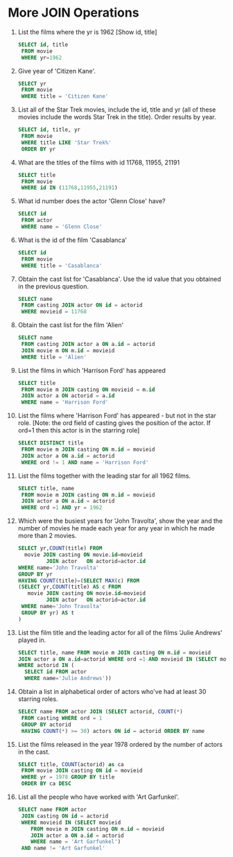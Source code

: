 # More JOIN Operations

1. List the films where the yr is 1962 [Show id, title]

    ```sql
    SELECT id, title
     FROM movie
     WHERE yr=1962
    ```

2. Give year of 'Citizen Kane'.

    ```sql
    SELECT yr
     FROM movie
     WHERE title = 'Citizen Kane'
    ```

3. List all of the Star Trek movies, include the id, title and yr (all of these movies include the words Star Trek in the title). Order results by year.

    ```sql
    SELECT id, title, yr
     FROM movie
     WHERE title LIKE 'Star Trek%'
     ORDER BY yr
    ```

4. What are the titles of the films with id 11768, 11955, 21191

    ```sql
    SELECT title
     FROM movie
     WHERE id IN (11768,11955,21191)
    ```

5. What id number does the actor 'Glenn Close' have?

    ```sql
    SELECT id
     FROM actor
     WHERE name = 'Glenn Close'
    ```

6. What is the id of the film 'Casablanca'

    ```sql
    SELECT id
     FROM movie
     WHERE title = 'Casablanca'
    ```

7. Obtain the cast list for 'Casablanca'. Use the id value that you obtained in the previous question.

    ```sql
    SELECT name
     FROM casting JOIN actor ON id = actorid
     WHERE movieid = 11768
    ```

8. Obtain the cast list for the film 'Alien'

    ```sql
    SELECT name
     FROM casting JOIN actor a ON a.id = actorid
     JOIN movie m ON m.id = movieid
     WHERE title = 'Alien'
    ```

9. List the films in which 'Harrison Ford' has appeared

    ```sql
    SELECT title
     FROM movie m JOIN casting ON movieid = m.id
     JOIN actor a ON actorid = a.id
     WHERE name = 'Harrison Ford'
    ```

10. List the films where 'Harrison Ford' has appeared - but not in the star role. [Note: the ord field of casting gives the position of the actor. If ord=1 then this actor is in the starring role]

    ```sql
    SELECT DISTINCT title
     FROM movie m JOIN casting ON m.id = movieid
     JOIN actor a ON a.id = actorid
     WHERE ord != 1 AND name = 'Harrison Ford'
    ```

11. List the films together with the leading star for all 1962 films.

    ```sql
    SELECT title, name
     FROM movie m JOIN casting ON m.id = movieid
     JOIN actor a ON a.id = actorid
     WHERE ord =1 AND yr = 1962
    ```

12. Which were the busiest years for 'John Travolta', show the year and the number of movies he made each year for any year in which he made more than 2 movies.

    ```sql
    SELECT yr,COUNT(title) FROM
      movie JOIN casting ON movie.id=movieid
             JOIN actor   ON actorid=actor.id
    WHERE name='John Travolta'
    GROUP BY yr
    HAVING COUNT(title)=(SELECT MAX(c) FROM
    (SELECT yr,COUNT(title) AS c FROM
       movie JOIN casting ON movie.id=movieid
             JOIN actor   ON actorid=actor.id
     WHERE name='John Travolta'
     GROUP BY yr) AS t
    )
    ```

13. List the film title and the leading actor for all of the films 'Julie Andrews' played in.

    ```sql
    SELECT title, name FROM movie m JOIN casting ON m.id = movieid
    JOIN actor a ON a.id=actorid WHERE ord =1 AND movieid IN (SELECT movieid FROM casting
    WHERE actorid IN (
      SELECT id FROM actor
      WHERE name='Julie Andrews'))
    ```

14. Obtain a list in alphabetical order of actors who've had at least 30 starring roles.

    ```sql
    SELECT name FROM actor JOIN (SELECT actorid, COUNT(*)
     FROM casting WHERE ord = 1
     GROUP BY actorid
     HAVING COUNT(*) >= 30) actors ON id = actorid ORDER BY name
    ```

15. List the films released in the year 1978 ordered by the number of actors in the cast.

    ```sql
    SELECT title, COUNT(actorid) as ca
     FROM movie JOIN casting ON id = movieid
     WHERE yr = 1978 GROUP BY title
     ORDER BY ca DESC
    ```

16. List all the people who have worked with 'Art Garfunkel'.

    ```sql
    SELECT name FROM actor
     JOIN casting ON id = actorid
     WHERE movieid IN (SELECT movieid
        FROM movie m JOIN casting ON m.id = movieid
        JOIN actor a ON a.id = actorid
        WHERE name = 'Art Garfunkel')
     AND name != 'Art Garfunkel'
    ```
